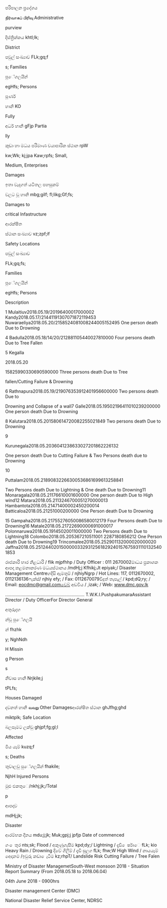 පරිපාලන ප්‍රදේශය

நிர்வாகப் பிரிவு Administrative

purview

දිස්ත්‍රික්කය khtl;lk;

District

පවුල් සංඛ්‍යාව FLk;gq;f

s; Families

පුේගලයින්

egHfs; Persons

පූර්ණ

හානි KO

Fully

අර්ධ හානි gFjp Partia

lly

කුඩා හා මධය පරිමාණ වයාපාරික ස්ථාන rpW

kw;Wk; kj;jpa Kaw;rpfs; Small,

Medium, Enterprises

Damages

ඉතා වැදගත් යටිතල පහසුකම්

වලට වූ හානි mbg;gilf; fl;likg;Gf;fs;

Damages to

critical Infastructure

ආරක්ෂිත

ස්ථාන සංඛ්‍යාව vz;zpf;if

Safety Locations

පවුල් සංඛ්‍යාව

FLk;gq;fs;

Families

පුේගලයින්

egHfs; Persons

Description

1 Mulaitiuv2018.05.19/20196400017000002 Kandy2018.05.17/21441191307071872119453 Nuwaraeliya2018.05.20/2158524081008244005152495 One person death Due to Drowning

4 Badulla2018.05.18/14/20/212881105440027810000 Four persons death Due to Tree Fallen

5 Kegalla

2018.05.20

15825990330690590000 Three persons death Due to Tree

fallen/Cutting Failure & Drowning

6 Rathnapura2018.05.19/219076353912401956600000 Two persons death Due to

Drowning and Collapse of a wall7 Galle2018.05.19502196411010239200000 One person death Due to Drowning

8 Kalutara2018.05.201580614720082255021849 Two persons death Due to Drowning

9

Kurunegala2018.05.2036041238633027201862226132

One person death Due to Cutting Failure & Two Persons death due to Drowning

10

Puttalam2018.05.21890832266300536861699613258841

Two Persons death Due to Lightning & One death Due to Drowning11 Monaragala2018.05.21176610001600000 One person death Due to High wind12 Matara2018.05.2113246700051270000013 Hambantota2018.05.21471400002450200014 Batticaloa2018.05.21251000200000 One Person death Due to Drowning

15 Gampaha2018.05.21755276050086580012179 Four Persons death Due to Drowning16 Matale2018.05.21722690000691000017 Polonnaruwa2018.05.19145020011000000 Two Persons death Due to Lightning18 Colombo2018.05.205367210511001 2287180856212 One Person death Due to Drowning19 Trincomalee2018.05.252901132000020000020 Jaffna2018.05.251244020150000033293125618292401576759311101325401853

රාජකාරි භාර නිළධාරි / flik mjpfhhp / Duty Officer : 011 2670002මාධය ප්‍රකාශක ආපදා කළමනාකරණ මධයස්ථානය /mdHj;j Kfhikj;Jt epiyak;/ Disaster Management Centreහදිසි ඇමතුම් / njhiyNgrp / Hot Lines: 117, 0112670002, 0112136136ෆැක්ස්/ njhiy efy; / Fax: 0112670079විදුත් තැපැල් / kpd;dQ;ry; / Email: eocdmc@gmail.comවෙබ් අඩවිය / ,izak; / Web: www.dmc.gov.lk

……………….…………………………………….. T.W.K.I.PushpakumaraAssistant Director / Duty OfficerFor Director General

අතුරුදහ

න්වූ පුේගලයි

න් fhzhk

y; NghNdh

H Missin

g Person

s

නිවාස හානි Nrjkile;j

tPLfs;

Houses Damaged

දවනත් හානි வவ​று Other Damagesආරක්ෂිත ස්ථාන ghJfhg;ghd

miktplk; Safe Location

බලපෑමට ලක්වු ghjpf;fg;gl;l

Affected

මිය යෑම් kuzq;f

s; Deaths

තුවාලවු පුේගලයින් fhakile;

NjhH Injured Persons

මුළු එකතුෙ/nkhj;jk;/Total

p

ආපදාව

mdHj;jk;

Disaster

ආරම්භක දිනය mdu;j;jk; Muk;gpj;j jpfjp Date of commenced

ගං ෙතුර nts;sk; Flood / අකුණුගැසීම kpd;dy;/ Lightning / දැඩි ෙර්ෂාෙ fLk; kio Heavy Rain / Drowning දිවේ ගිලීම් / දැඩි සුලග fLk; fhw;W High Wind / නායයෑම් අෙදානම /ඉවුරු කඩා ෙැටීම kz;rhpT/ Landslide Risk Cutting Failure / Tree Falen

Ministry of Disaster ManagemetSouth-West monsoon 2018 - Situation Report Summary (From 2018.05.18 to 2018.06.04)

04th June 2018 - 0900hrs

Disaster management Center (DMC)

National Disaster Relief Service Center, NDRSC